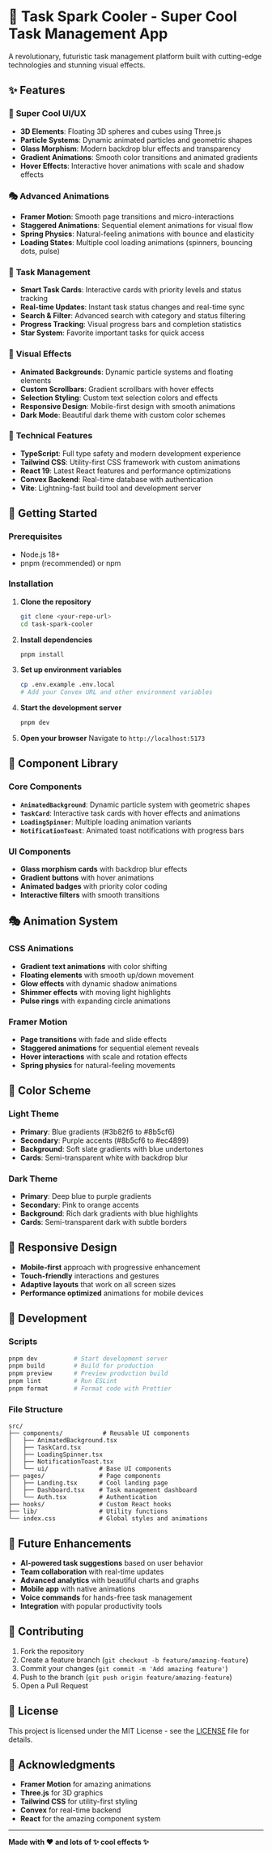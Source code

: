 # 🚀 Task Spark Cooler - Super Cool Task Management App

A revolutionary, futuristic task management platform built with cutting-edge technologies and stunning visual effects.

## ✨ Features

### 🎨 **Super Cool UI/UX**
- **3D Elements**: Floating 3D spheres and cubes using Three.js
- **Particle Systems**: Dynamic animated particles and geometric shapes
- **Glass Morphism**: Modern backdrop blur effects and transparency
- **Gradient Animations**: Smooth color transitions and animated gradients
- **Hover Effects**: Interactive hover animations with scale and shadow effects

### 🎭 **Advanced Animations**
- **Framer Motion**: Smooth page transitions and micro-interactions
- **Staggered Animations**: Sequential element animations for visual flow
- **Spring Physics**: Natural-feeling animations with bounce and elasticity
- **Loading States**: Multiple cool loading animations (spinners, bouncing dots, pulse)

### 🎯 **Task Management**
- **Smart Task Cards**: Interactive cards with priority levels and status tracking
- **Real-time Updates**: Instant task status changes and real-time sync
- **Search & Filter**: Advanced search with category and status filtering
- **Progress Tracking**: Visual progress bars and completion statistics
- **Star System**: Favorite important tasks for quick access

### 🌈 **Visual Effects**
- **Animated Backgrounds**: Dynamic particle systems and floating elements
- **Custom Scrollbars**: Gradient scrollbars with hover effects
- **Selection Styling**: Custom text selection colors and effects
- **Responsive Design**: Mobile-first design with smooth animations
- **Dark Mode**: Beautiful dark theme with custom color schemes

### 🔧 **Technical Features**
- **TypeScript**: Full type safety and modern development experience
- **Tailwind CSS**: Utility-first CSS framework with custom animations
- **React 19**: Latest React features and performance optimizations
- **Convex Backend**: Real-time database with authentication
- **Vite**: Lightning-fast build tool and development server

## 🚀 Getting Started

### Prerequisites
- Node.js 18+ 
- pnpm (recommended) or npm

### Installation

1. **Clone the repository**
   ```bash
   git clone <your-repo-url>
   cd task-spark-cooler
   ```

2. **Install dependencies**
   ```bash
   pnpm install
   ```

3. **Set up environment variables**
   ```bash
   cp .env.example .env.local
   # Add your Convex URL and other environment variables
   ```

4. **Start the development server**
   ```bash
   pnpm dev
   ```

5. **Open your browser**
   Navigate to `http://localhost:5173`

## 🎨 Component Library

### Core Components
- **`AnimatedBackground`**: Dynamic particle system with geometric shapes
- **`TaskCard`**: Interactive task cards with hover effects and animations
- **`LoadingSpinner`**: Multiple loading animation variants
- **`NotificationToast`**: Animated toast notifications with progress bars

### UI Components
- **Glass morphism cards** with backdrop blur effects
- **Gradient buttons** with hover animations
- **Animated badges** with priority color coding
- **Interactive filters** with smooth transitions

## 🎭 Animation System

### CSS Animations
- **Gradient text animations** with color shifting
- **Floating elements** with smooth up/down movement
- **Glow effects** with dynamic shadow animations
- **Shimmer effects** with moving light highlights
- **Pulse rings** with expanding circle animations

### Framer Motion
- **Page transitions** with fade and slide effects
- **Staggered animations** for sequential element reveals
- **Hover interactions** with scale and rotation effects
- **Spring physics** for natural-feeling movements

## 🌈 Color Scheme

### Light Theme
- **Primary**: Blue gradients (#3b82f6 to #8b5cf6)
- **Secondary**: Purple accents (#8b5cf6 to #ec4899)
- **Background**: Soft slate gradients with blue undertones
- **Cards**: Semi-transparent white with backdrop blur

### Dark Theme
- **Primary**: Deep blue to purple gradients
- **Secondary**: Pink to orange accents
- **Background**: Rich dark gradients with blue highlights
- **Cards**: Semi-transparent dark with subtle borders

## 📱 Responsive Design

- **Mobile-first** approach with progressive enhancement
- **Touch-friendly** interactions and gestures
- **Adaptive layouts** that work on all screen sizes
- **Performance optimized** animations for mobile devices

## 🔧 Development

### Scripts
```bash
pnpm dev          # Start development server
pnpm build        # Build for production
pnpm preview      # Preview production build
pnpm lint         # Run ESLint
pnpm format       # Format code with Prettier
```

### File Structure
```
src/
├── components/           # Reusable UI components
│   ├── AnimatedBackground.tsx
│   ├── TaskCard.tsx
│   ├── LoadingSpinner.tsx
│   ├── NotificationToast.tsx
│   └── ui/              # Base UI components
├── pages/               # Page components
│   ├── Landing.tsx      # Cool landing page
│   ├── Dashboard.tsx    # Task management dashboard
│   └── Auth.tsx         # Authentication
├── hooks/               # Custom React hooks
├── lib/                 # Utility functions
└── index.css            # Global styles and animations
```

## 🎯 Future Enhancements

- **AI-powered task suggestions** based on user behavior
- **Team collaboration** with real-time updates
- **Advanced analytics** with beautiful charts and graphs
- **Mobile app** with native animations
- **Voice commands** for hands-free task management
- **Integration** with popular productivity tools

## 🤝 Contributing

1. Fork the repository
2. Create a feature branch (`git checkout -b feature/amazing-feature`)
3. Commit your changes (`git commit -m 'Add amazing feature'`)
4. Push to the branch (`git push origin feature/amazing-feature`)
5. Open a Pull Request

## 📄 License

This project is licensed under the MIT License - see the [LICENSE](LICENSE) file for details.

## 🙏 Acknowledgments

- **Framer Motion** for amazing animations
- **Three.js** for 3D graphics
- **Tailwind CSS** for utility-first styling
- **Convex** for real-time backend
- **React** for the amazing component system

---

**Made with ❤️ and lots of ✨ cool effects ✨**

